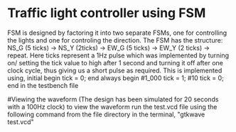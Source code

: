 # Traffic light controller using FSM

FSM is designed by factoring it into two separate FSMs, one for controlling the lights and one for controling the direction. The FSM has the structure: NS_G (5 ticks) → NS_Y (2ticks) → EW_G (5 ticks) → EW_Y (2 ticks) → repeat.
Here ticks represent a 1Hz pulse which was implemented by turning on/ setting the tick value to high after 1 second and turning it off after one clock cycle, thus giving us a short pulse as required.
This is implemented using,
initial begin
    tick = 0;
end
always begin
    #1_000 tick = 1;
    #10 tick = 0;
end
in the testbench file

#Viewing the waveform
(The design has been simulated for 20 seconds with a 100Hz clock)
to view the waveform run the test.vcd file using the following command from the file directory in the terminal, "gtkwave test.vcd"
